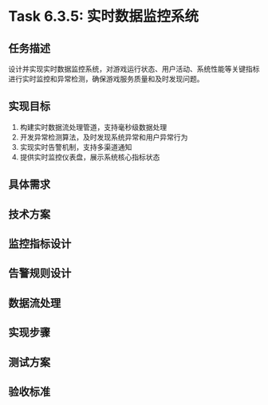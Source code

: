 # Task 6.3.5: 实时数据监控系统

## 任务描述

设计并实现实时数据监控系统，对游戏运行状态、用户活动、系统性能等关键指标进行实时监控和异常检测，确保游戏服务质量和及时发现问题。

## 实现目标

1. 构建实时数据流处理管道，支持毫秒级数据处理
2. 开发异常检测算法，及时发现系统异常和用户异常行为
3. 实现实时告警机制，支持多渠道通知
4. 提供实时监控仪表盘，展示系统核心指标状态

## 具体需求

## 技术方案

## 监控指标设计

## 告警规则设计

## 数据流处理

## 实现步骤

## 测试方案

## 验收标准
